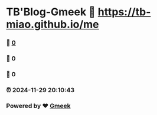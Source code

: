 # TB'Blog-Gmeek :link: https://tb-miao.github.io/me 
### :page_facing_up: [0](https://tb-miao.github.io/me/tag.html) 
### :speech_balloon: 0 
### :hibiscus: 0 
### :alarm_clock: 2024-11-29 20:10:43 
### Powered by :heart: [Gmeek](https://github.com/Meekdai/Gmeek)
